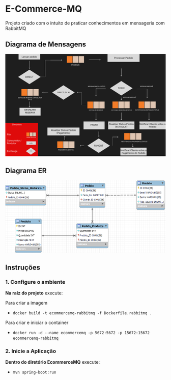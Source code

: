 # E-Commerce-MQ

Projeto criado com o intuito de praticar conhecimentos em mensageria com RabbitMQ

## Diagrama de Mensagens
![diagrama de arquitetura de mensagens](Diagrama%20EcommerceMQ.png)

## Diagrama ER
![diagrama entidade relacionamento ](Diagrama%20ER.png)
## Instruções

### 1. Configure o ambiente

**Na raíz do projeto** execute:
    
Para criar a imagem
* `docker build -t ecommercemq-rabbitmq -f Dockerfile.rabbitmq .` 

Para criar e iniciar o container

* `docker run -d --name ecommercemq -p 5672:5672 -p 15672:15672 ecommercemq-rabbitmq`

### 2. Inicie a Aplicação

**Dentro do diretório EcommerceMQ** execute:

* `mvn spring-boot:run` 


